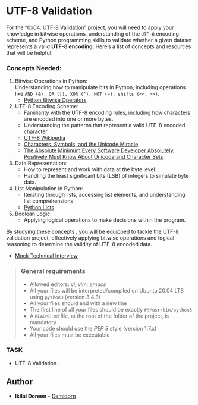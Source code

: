 # UTF-8 Validation

For the “0x04. UTF-8 Validation” project, you will need to apply your knowledge in bitwise operations, understanding of the ```UTF-8``` encoding scheme, and Python programming skills to validate whether a given dataset represents a valid **UTF-8 encoding**. Here’s a list of concepts and resources that will be helpful:

### Concepts Needed:
  1. Bitwise Operations in Python:<br>
       Understanding how to manipulate bits in Python, including operations like ```AND (&), OR (|), XOR (^), NOT (~), shifts (<<, >>)```.
      - [Python Bitwise Operators](https://intranet.alxswe.com/rltoken/BslyYNZlXdyxW3_b0WNOcg)
  2. UTF-8 Encoding Scheme:<br>
      - Familiarity with the UTF-8 encoding rules, including how characters are encoded into one or more bytes.
      - Understanding the patterns that represent a valid UTF-8 encoded character.
      - [UTF-8 Wikipedia](https://intranet.alxswe.com/rltoken/oqFi6P1hNvp9aSuNv---IQ)
      - [Characters, Symbols, and the Unicode Miracle](https://intranet.alxswe.com/rltoken/d--jVK8sBSlhkosu7pFzdw)
      - [The Absolute Minimum Every Software Developer Absolutely, Positively Must Know About Unicode and Character Sets](https://intranet.alxswe.com/rltoken/9EwaXVds22dSK3IvF5nNCA)
  3. Data Representation:<br>
      - How to represent and work with data at the byte level.
      - Handling the least significant bits (LSB) of integers to simulate byte data.
  4. List Manipulation in Python:<br>
      - Iterating through lists, accessing list elements, and understanding list comprehensions.
      - [Python Lists](https://intranet.alxswe.com/rltoken/TaN91MgmOL80GeOGvmldIw)
  5. Boolean Logic:<br>
      - Applying logical operations to make decisions within the program.<br>

By studying these concepts , you will be equipped to tackle the UTF-8 validation project, effectively applying bitwise operations and logical reasoning to determine the validity of UTF-8 encoded data.

- [Mock Technical Interview](https://intranet.alxswe.com/rltoken/X1lZqipeyegt8pbQ9aXSFQ)

> ### General requirements
> - Allowed editors: *vi, vim, emacs*
> - All your files will be interpreted/compiled on Ubuntu 20.04 LTS using ```python3``` (version 3.4.3)
> - All your files should end with a new line
> - The first line of all your files should be exactly ```#!/usr/bin/python3```
> - A ```README.md``` file, at the root of the folder of the project, is mandatory
> - Your code should use the *PEP 8* style (version 1.7.x)
> - All your files must be executable


### TASK
- UTF-8 Validation.

## Author
* **Ikilai Doreen** - [Demidorn](https://github.com/Demidorn)